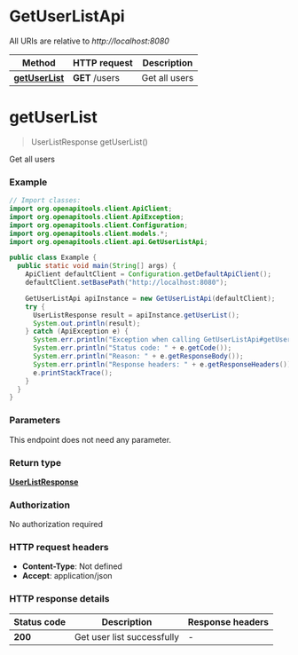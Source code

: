 # GetUserListApi

All URIs are relative to *http://localhost:8080*

Method | HTTP request | Description
------------- | ------------- | -------------
[**getUserList**](GetUserListApi.md#getUserList) | **GET** /users | Get all users


<a name="getUserList"></a>
# **getUserList**
> UserListResponse getUserList()

Get all users

### Example
```java
// Import classes:
import org.openapitools.client.ApiClient;
import org.openapitools.client.ApiException;
import org.openapitools.client.Configuration;
import org.openapitools.client.models.*;
import org.openapitools.client.api.GetUserListApi;

public class Example {
  public static void main(String[] args) {
    ApiClient defaultClient = Configuration.getDefaultApiClient();
    defaultClient.setBasePath("http://localhost:8080");

    GetUserListApi apiInstance = new GetUserListApi(defaultClient);
    try {
      UserListResponse result = apiInstance.getUserList();
      System.out.println(result);
    } catch (ApiException e) {
      System.err.println("Exception when calling GetUserListApi#getUserList");
      System.err.println("Status code: " + e.getCode());
      System.err.println("Reason: " + e.getResponseBody());
      System.err.println("Response headers: " + e.getResponseHeaders());
      e.printStackTrace();
    }
  }
}
```

### Parameters
This endpoint does not need any parameter.

### Return type

[**UserListResponse**](UserListResponse.md)

### Authorization

No authorization required

### HTTP request headers

 - **Content-Type**: Not defined
 - **Accept**: application/json

### HTTP response details
| Status code | Description | Response headers |
|-------------|-------------|------------------|
**200** | Get user list successfully |  -  |

